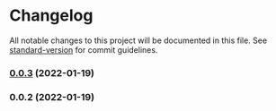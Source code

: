 # Changelog

All notable changes to this project will be documented in this file. See [standard-version](https://github.com/conventional-changelog/standard-version) for commit guidelines.

### [0.0.3](https://github.com/xinpianchang/nuxt-device-module/compare/v0.0.2...v0.0.3) (2022-01-19)

### 0.0.2 (2022-01-19)
